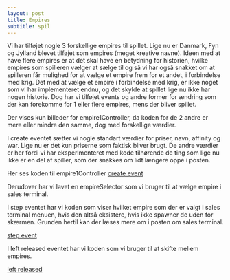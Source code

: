 ```yaml
---
layout: post
title: Empires
subtitle: spil
---
```


Vi har tilføjet nogle 3 forskellige empires til spillet. Lige nu er Danmark, Fyn og Jylland blevet tilføjet som empires (meget kreative navne). Ideen med at have flere empires er at det skal have en betydning for historien, hvilke empires som spilleren vælger at sælge til og så vi har også snakket om at spilleren får mulighed for at vælge et empire frem for et andet, i forbindelse med krig. Det med at vælge et empire i forbindelse med krig, er ikke noget som vi har implementeret endnu, og det skylde at spillet lige nu ikke har nogen historie. Dog har vi tilføjet events og andre former for ændring som der kan forekomme for 1 eller flere empires, mens der bliver spillet.

Der vises kun billeder for empire1Controller, da koden for de 2 andre er mere eller mindre den samme, dog med forskellige værdier.

I create eventet sætter vi nogle standart værdier for priser, navn, affinity og war. Lige nu er det kun priserne som faktisk bliver brugt. De andre værdier er her fordi vi har eksperimenteret med kode tilhørende de ting som lige nu ikke er en del af spiller, som der snakkes om lidt længere oppe i posten.

Her ses koden til empire1Controller [create event](https://drive.google.com/file/d/1Dt5dsoWj-t5q532w7AHLYl9PvZVUSz0b/view?usp=sharing)


Derudover har vi lavet en empireSelector som vi bruger til at vælge empire i sales terminal.

I step eventet har vi koden som viser hvilket empire som der er valgt i sales terminal menuen, hvis den altså eksistere, hvis ikke spawner de uden for skærmen. Grunden hertil kan der læses mere om i posten om sales terminal.

[step event](https://drive.google.com/file/d/148XLrdY21ZoertFJVtLBhjCOJaeXvF3n/view?usp=sharing)

I left released eventet har vi koden som vi bruger til at skifte mellem empires.

[left released](https://drive.google.com/file/d/1AaVCevb9olYXcDjUqJv0oaVI0tzfTMMC/view?usp=sharing)
